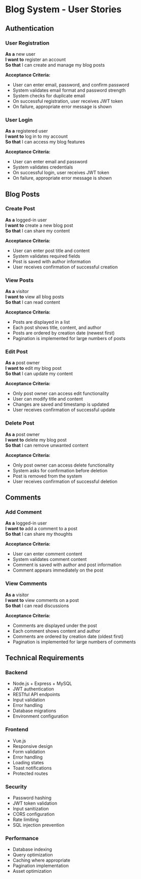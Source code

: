 # Blog System - User Stories

## Authentication

### User Registration
**As a** new user  
**I want to** register an account  
**So that** I can create and manage my blog posts

**Acceptance Criteria:**
- User can enter email, password, and confirm password
- System validates email format and password strength
- System checks for duplicate email
- On successful registration, user receives JWT token
- On failure, appropriate error message is shown

### User Login
**As a** registered user  
**I want to** log in to my account  
**So that** I can access my blog features

**Acceptance Criteria:**
- User can enter email and password
- System validates credentials
- On successful login, user receives JWT token
- On failure, appropriate error message is shown

## Blog Posts

### Create Post
**As a** logged-in user  
**I want to** create a new blog post  
**So that** I can share my content

**Acceptance Criteria:**
- User can enter post title and content
- System validates required fields
- Post is saved with author information
- User receives confirmation of successful creation

### View Posts
**As a** visitor  
**I want to** view all blog posts  
**So that** I can read content

**Acceptance Criteria:**
- Posts are displayed in a list
- Each post shows title, content, and author
- Posts are ordered by creation date (newest first)
- Pagination is implemented for large numbers of posts

### Edit Post
**As a** post owner  
**I want to** edit my blog post  
**So that** I can update my content

**Acceptance Criteria:**
- Only post owner can access edit functionality
- User can modify title and content
- Changes are saved and timestamp is updated
- User receives confirmation of successful update

### Delete Post
**As a** post owner  
**I want to** delete my blog post  
**So that** I can remove unwanted content

**Acceptance Criteria:**
- Only post owner can access delete functionality
- System asks for confirmation before deletion
- Post is removed from the system
- User receives confirmation of successful deletion

## Comments

### Add Comment
**As a** logged-in user  
**I want to** add a comment to a post  
**So that** I can share my thoughts

**Acceptance Criteria:**
- User can enter comment content
- System validates comment content
- Comment is saved with author and post information
- Comment appears immediately on the post

### View Comments
**As a** visitor  
**I want to** view comments on a post  
**So that** I can read discussions

**Acceptance Criteria:**
- Comments are displayed under the post
- Each comment shows content and author
- Comments are ordered by creation date (oldest first)
- Pagination is implemented for large numbers of comments

## Technical Requirements

### Backend
- Node.js + Express + MySQL
- JWT authentication
- RESTful API endpoints
- Input validation
- Error handling
- Database migrations
- Environment configuration

### Frontend
- Vue.js
- Responsive design
- Form validation
- Error handling
- Loading states
- Toast notifications
- Protected routes

### Security
- Password hashing
- JWT token validation
- Input sanitization
- CORS configuration
- Rate limiting
- SQL injection prevention

### Performance
- Database indexing
- Query optimization
- Caching where appropriate
- Pagination implementation
- Asset optimization 